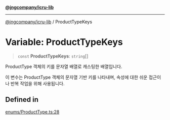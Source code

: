 [**@jngcompany/icru-lib**](../README.md)

***

[@jngcompany/icru-lib](../globals.md) / ProductTypeKeys

# Variable: ProductTypeKeys

> `const` **ProductTypeKeys**: `string`[]

ProductType 객체의 키를 문자열 배열로 캐스팅한 배열입니다.

이 변수는 ProductType 객체의 문자열 기반 키를 나타내며,
속성에 대한 쉬운 접근이나 반복 작업을 위해 사용됩니다.

## Defined in

[enums/ProductType.ts:28](https://github.com/jngcompany/icru-lib/blob/463893065235bd00666c18bdf483558e3b5f75c6/src/enums/ProductType.ts#L28)
